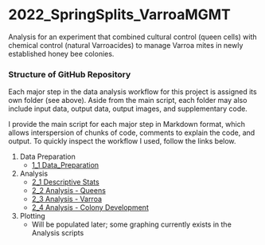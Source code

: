 # 2022_SpringSplits_VarroaMGMT
Analysis for an experiment that combined cultural control (queen cells) with chemical control (natural Varroacides) to manage Varroa mites in newly established honey bee colonies.

### Structure of GitHub Repository

Each major step in the data analysis workflow for this project is assigned its own folder (see above). Aside from the main script, each folder may also include input data, output data, output images, and supplementary code.

I provide the main script for each major step in Markdown format, which allows interspersion of chunks of code, comments to explain the code, and output. To quickly inspect the workflow I used, follow the links below.

1. Data Preparation 
    - [1_1 Data_Preparation](https://github.com/DanAurell/2022_SpringSplits_VarroaMGMT/blob/main/1_Data_Preparation/1_1-Data_Preparation.md)
2. Analysis
    - [2_1 Descriptive Stats](https://github.com/DanAurell/2022_SpringSplits_VarroaMGMT/blob/main/2_Analysis/2_1-Descriptive_Stats.md)
    - [2_2 Analysis - Queens](https://github.com/DanAurell/2022_SpringSplits_VarroaMGMT/blob/main/2_Analysis/2_2-Analysis-Queens.md)
    - [2_3 Analysis - Varroa](https://github.com/DanAurell/2022_SpringSplits_VarroaMGMT/blob/main/2_Analysis/2_3-Analysis-Varroa.md)
    - [2_4 Analysis - Colony Development](https://github.com/DanAurell/2022_SpringSplits_VarroaMGMT/blob/main/2_Analysis/2_4-Analysis-Colony-Development.md)
3. Plotting
    - Will be populated later; some graphing currently exists in the Analysis scripts
